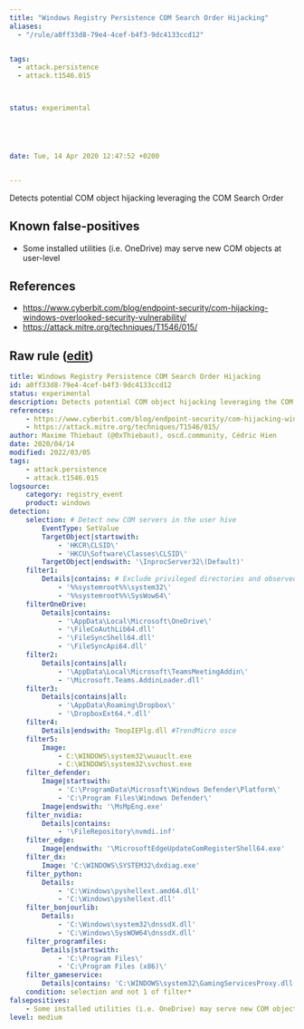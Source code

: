 ```yaml
---
title: "Windows Registry Persistence COM Search Order Hijacking"
aliases:
  - "/rule/a0ff33d8-79e4-4cef-b4f3-9dc4133ccd12"


tags:
  - attack.persistence
  - attack.t1546.015



status: experimental





date: Tue, 14 Apr 2020 12:47:52 +0200


---
```


Detects potential COM object hijacking leveraging the COM Search Order

<!--more-->


## Known false-positives

* Some installed utilities (i.e. OneDrive) may serve new COM objects at user-level



## References

* https://www.cyberbit.com/blog/endpoint-security/com-hijacking-windows-overlooked-security-vulnerability/
* https://attack.mitre.org/techniques/T1546/015/


## Raw rule ([edit](https://github.com/SigmaHQ/sigma/edit/master/rules/windows/registry_event/registry_event_persistence_search_order.yml))
```yaml
title: Windows Registry Persistence COM Search Order Hijacking
id: a0ff33d8-79e4-4cef-b4f3-9dc4133ccd12
status: experimental
description: Detects potential COM object hijacking leveraging the COM Search Order
references:
    - https://www.cyberbit.com/blog/endpoint-security/com-hijacking-windows-overlooked-security-vulnerability/
    - https://attack.mitre.org/techniques/T1546/015/
author: Maxime Thiebaut (@0xThiebaut), oscd.community, Cédric Hien
date: 2020/04/14
modified: 2022/03/05
tags:
    - attack.persistence
    - attack.t1546.015
logsource:
    category: registry_event
    product: windows
detection:
    selection: # Detect new COM servers in the user hive
        EventType: SetValue
        TargetObject|startswith: 
            - 'HKCR\CLSID\'
            - 'HKCU\Software\Classes\CLSID\'
        TargetObject|endswith: '\InprocServer32\(Default)'
    filter1:
        Details|contains: # Exclude privileged directories and observed FPs
            - '%%systemroot%%\system32\'
            - '%%systemroot%%\SysWow64\'
    filterOneDrive:
        Details|contains: 
            - '\AppData\Local\Microsoft\OneDrive\'
            - '\FileCoAuthLib64.dll'
            - '\FileSyncShell64.dll'
            - '\FileSyncApi64.dll'
    filter2:
        Details|contains|all:
            - '\AppData\Local\Microsoft\TeamsMeetingAddin\'
            - '\Microsoft.Teams.AddinLoader.dll'
    filter3:
        Details|contains|all:
            - '\AppData\Roaming\Dropbox\'
            - '\DropboxExt64.*.dll'
    filter4:
        Details|endswith: TmopIEPlg.dll #TrendMicro osce
    filter5:
        Image:
            - C:\WINDOWS\system32\wuauclt.exe
            - C:\WINDOWS\system32\svchost.exe
    filter_defender:
        Image|startswith:
            - 'C:\ProgramData\Microsoft\Windows Defender\Platform\'
            - 'C:\Program Files\Windows Defender\'
        Image|endswith: '\MsMpEng.exe'
    filter_nvidia:
        Details|contains:
            - '\FileRepository\nvmdi.inf'
    filter_edge:
        Image|endswith: '\MicrosoftEdgeUpdateComRegisterShell64.exe'
    filter_dx:
        Image: 'C:\WINDOWS\SYSTEM32\dxdiag.exe'
    filter_python:
        Details:
            - 'C:\Windows\pyshellext.amd64.dll'
            - 'C:\Windows\pyshellext.dll'
    filter_bonjourlib:
        Details:
            - 'C:\Windows\system32\dnssdX.dll'
            - 'C:\Windows\SysWOW64\dnssdX.dll'
    filter_programfiles:
        Details|startswith:
            - 'C:\Program Files\'
            - 'C:\Program Files (x86)\'
    filter_gameservice:
        Details|contains: 'C:\WINDOWS\system32\GamingServicesProxy.dll'
    condition: selection and not 1 of filter*
falsepositives:
    - Some installed utilities (i.e. OneDrive) may serve new COM objects at user-level
level: medium

```
